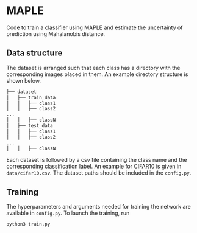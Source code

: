 # MAPLE

Code to train a classifier using MAPLE and estimate the uncertainty of prediction using Mahalanobis distance.
  

## Data structure

The dataset is arranged such that each class has a directory with the corresponding images placed in them. An example directory structure is shown below.

```bash
├── dataset
│   ├── train_data
│   │   ├── class1
│   │   ├── class2
...
│   │   ├── classN
│   ├── test_data
│   │   ├── class1
│   │   ├── class2
...
│   │   ├── classN

```
Each dataset is followed by a csv file containing the class name and the corresponding classification label. An example for CIFAR10 is given in `data/cifar10.csv`.
The dataset paths should be included in the `config.py`.  


## Training

The hyperparameters and arguments needed for training the network are available in `config.py`.
To launch the training, run 
```
python3 train.py
```

